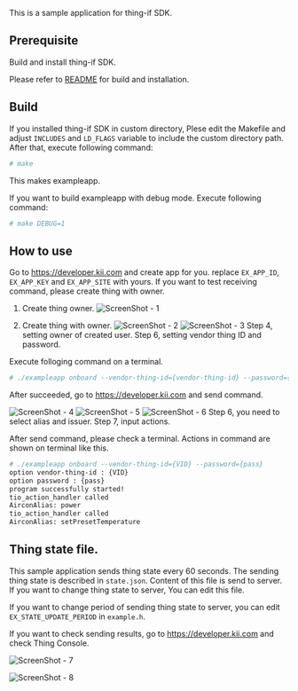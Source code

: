This is a sample application for thing-if SDK.

## Prerequisite

Build and install thing-if SDK.

Please refer to [README](../README.mkd) for build and installation.

## Build

If you installed thing-if SDK in custom directory,
Plese edit the Makefile and adjust `INCLUDES` and `LD_FLAGS` variable
to include the custom directory path.
After that, execute following command:

```sh
# make
```

This makes exampleapp.

If you want to build exampleapp with debug mode. Execute following
command:

```sh
# make DEBUG=1
```

## How to use
Go to https://developer.kii.com and create app for you.
replace `EX_APP_ID`, `EX_APP_KEY` and `EX_APP_SITE` with yours.
If you want to test receiving command, please create thing with owner.

1. Create thing owner.
![ScreenShot - 1](./images/create_user.png)

2. Create thing with owner.
![ScreenShot - 2](./images/create_thing_1.png)
![ScreenShot - 3](./images/create_thing_2.png)
Step 4, setting owner of created user. Step 6, setting vendor thing ID and password.

Execute folloging command on a terminal.

```sh
# ./exampleapp onboard --vendor-thing-id={vendor-thing-id} --password={password}
```

After succeeded, go to https://developer.kii.com and send command.

![ScreenShot - 4](./images/select_thing.png)
![ScreenShot - 5](./images/create_command_1.png)
![ScreenShot - 6](./images/create_command_2.png)
Step 6, you need to select alias and issuer. Step 7, input actions.

After send command, please check a terminal.
Actions in command are shown on terminal like this.

```sh
# ./exampleapp onboard --vendor-thing-id={VID} --password={pass}
option vendor-thing-id : {VID}
option password : {pass}
program successfully started!
tio_action_handler called
AirconAlias: power
tio_action_handler called
AirconAlias: setPresetTemperature
```

## Thing state file.

This sample application sends thing state every 60 seconds. The
sending thing state is described in `state.json`. Content
of this file is send to server. If you want to change thing state to
server, You can edit this file.

If you want to change period of sending thing state to server, you can
edit `EX_STATE_UPDATE_PERIOD` in `example.h`.

If you want to check sending results, go to https://developer.kii.com and check Thing Console.

![ScreenShot - 7](./images/select_thing.png)

![ScreenShot - 8](./images/check_state.png)
